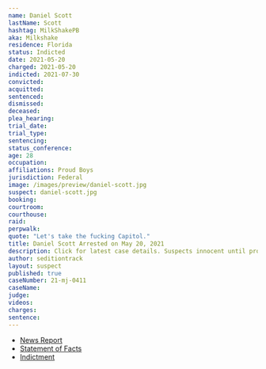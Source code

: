 ```yaml
---
name: Daniel Scott
lastName: Scott
hashtag: MilkShakePB
aka: Milkshake
residence: Florida
status: Indicted
date: 2021-05-20
charged: 2021-05-20
indicted: 2021-07-30
convicted:
acquitted:
sentenced:
dismissed:
deceased:
plea_hearing:
trial_date:
trial_type:
sentencing:
status_conference:
age: 28
occupation:
affiliations: Proud Boys
jurisdiction: Federal
image: /images/preview/daniel-scott.jpg
suspect: daniel-scott.jpg
booking:
courtroom:
courthouse:
raid:
perpwalk:
quote: "Let's take the fucking Capitol."
title: Daniel Scott Arrested on May 20, 2021
description: Click for latest case details. Suspects innocent until proven guilty.
author: seditiontrack
layout: suspect
published: true
caseNumber: 21-mj-0411
caseName:
judge:
videos:
charges:
sentence:
---
```

- [News Report](https://www.washingtonpost.com/local/legal-issues/proudboy-screaming-lets-take-capitol-arrested/2021/05/20/ccae5e00-b9a7-11eb-a6b1-81296da0339b_story.html)
- [Statement of Facts](https://www.justice.gov/usao-dc/case-multi-defendant/file/1395876/download)
- [Indictment](https://extremism.gwu.edu/sites/g/files/zaxdzs2191/f/Daniel%20Lyons%20Scott%20Indictment.pdf)
